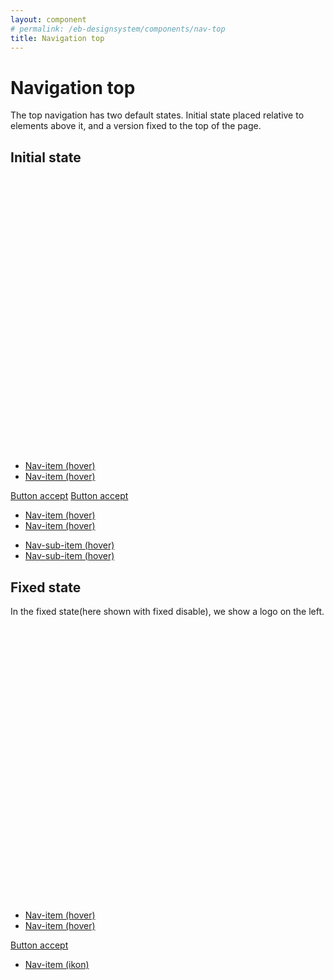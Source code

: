 ```yaml
---
layout: component
# permalink: /eb-designsystem/components/nav-top
title: Navigation top
---
```


# Navigation top

The top navigation has two default states. Initial state placed relative to elements above it, and a version fixed to the top of the page.

## Initial state

<div class="nav-top-stickybackground">
  <nav class="nav-top">
    <div class="nav-top-left">
      <a href="/" class="nav-item nav-item--brand nav-top-show_when_fixed">
        <svg viewBox="0 0 40 35" class="eblogo-40px">
          <use xmlns:xlink="http://www.w3.org/1999/xlink" xlink:href="#ekstrabladet"></use>
        </svg>
      </a>
      <ul class="nav-top-left">
        <li class="nav-item color--nyheder">
          <a href="#" class="nav-item-hover">
              Nav-item (hover)
          </a>
        </li>
        <li class="nav-item color--flash">
          <a href="#" class="nav-item-hover">
              Nav-item (hover)
          </a>
        </li>
      </ul>
    </div>
    <div class="nav-top-right">
      <a href="#" class="button button--solid button--accept">Button accept</a>
      <a href="#" class="button button--solid button--accept">Button accept</a>
      <ul class="nav-top-right">
        <li class="nav-item color--flash">
          <a href="#" class="nav-item-hover">
              Nav-item (hover)
          </a>
        </li>
        <li class="nav-item color--flash">
          <a href="#" class="nav-item-hover">
              Nav-item (hover)
          </a>
        </li>
        </ul>
    </div>
  </nav>
</div>

<nav class="nav-top nav-top--sub">
  <ul class="nav-top-left">
    <li class="nav-item color--nyheder">
      <a href="#">
          Nav-sub-item (hover)
      </a>
    </li>
    <li class="nav-item color--flash">
      <a href="#">
          Nav-sub-item (hover)
      </a>
    </li>
  </ul>
</nav>



## Fixed state

In the fixed state(here shown with fixed disable), we show a logo on the left.

<div class="nav-top-stickybackground">
  <nav class="nav-top nav-top--fixed">
    <div class="nav-top-left">
      <a href="/" class="nav-item nav-item--brand nav-top-show_when_fixed">
        <svg viewBox="0 0 40 35" class="eblogo-40px">
          <use xmlns:xlink="http://www.w3.org/1999/xlink" xlink:href="#ekstrabladet"></use>
        </svg>
      </a>
      <ul class="nav-top-left">
        <li class="nav-item color--nyheder">
          <a href="#" class="nav-item-hover">
              Nav-item (hover)
          </a>
        </li>
        <li class="nav-item color--flash">
          <a href="#" class="nav-item-hover">
              Nav-item (hover)
          </a>
        </li>
      </ul>
    </div>
    <div class="nav-top-right">
      <div>
        <a href="#" class="button button--solid button--accept">Button accept</a>
      </div>
      <ul>
      <li>
      <a href="#" class="nav-item color--flash">
        <i class="fa fas fa-angle-right nav-item-hover"></i>
        <span class="nav-item-hover">
          Nav-item (ikon)
        </span>
      </a>
      </li></ul>
    </div>
  </nav>
</div>
